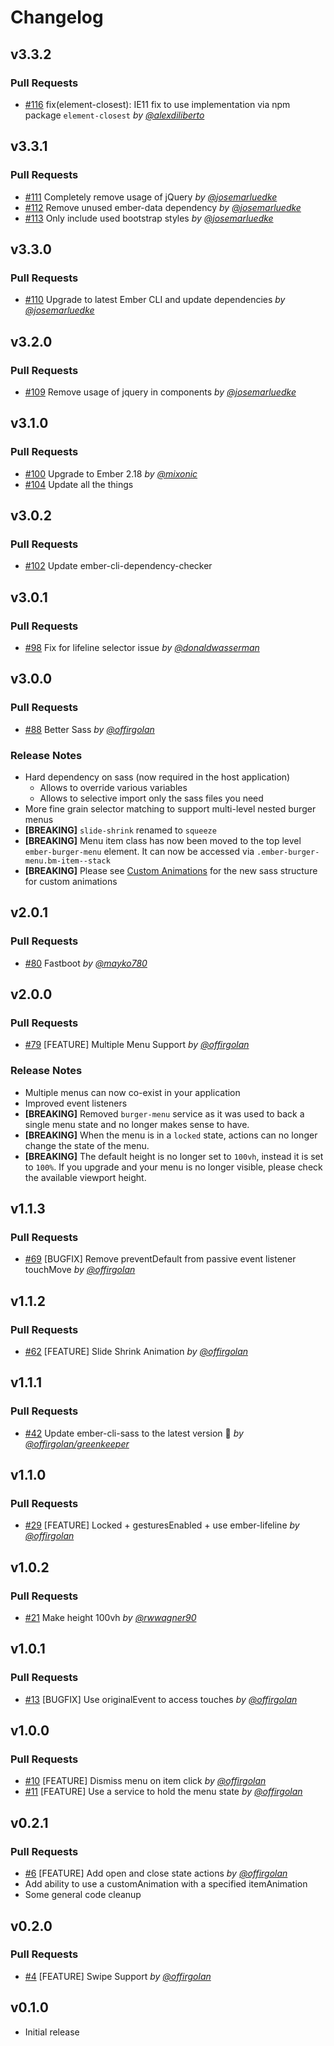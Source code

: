 # Changelog

## v3.3.2

### Pull Requests

- [#116](https://github.com/offirgolan/ember-burger-menu/pull/116) fix(element-closest): IE11 fix to use implementation via npm package `element-closest` *by [@alexdiliberto](https://github.com/alexdiliberto)*

## v3.3.1

### Pull Requests

- [#111](https://github.com/offirgolan/ember-burger-menu/pull/111) Completely remove usage of jQuery *by [@josemarluedke](https://github.com/josemarluedke)*
- [#112](https://github.com/offirgolan/ember-burger-menu/pull/112) Remove unused ember-data dependency *by [@josemarluedke](https://github.com/josemarluedke)*
- [#113](https://github.com/offirgolan/ember-burger-menu/pull/113) Only include used bootstrap styles *by [@josemarluedke](https://github.com/josemarluedke)*

## v3.3.0

### Pull Requests

- [#110](https://github.com/offirgolan/ember-burger-menu/pull/110) Upgrade to latest Ember CLI and update dependencies *by [@josemarluedke](https://github.com/josemarluedke)*

## v3.2.0

### Pull Requests

- [#109](https://github.com/offirgolan/ember-burger-menu/pull/109) Remove usage of jquery in components *by [@josemarluedke](https://github.com/josemarluedke)*

## v3.1.0

### Pull Requests

- [#100](https://github.com/offirgolan/ember-burger-menu/pull/100) Upgrade to Ember 2.18 *by [@mixonic](https://github.com/mixonic)*
- [#104](https://github.com/offirgolan/ember-burger-menu/pull/104) Update all the things


## v3.0.2

### Pull Requests

- [#102](https://github.com/offirgolan/ember-burger-menu/pull/102) Update ember-cli-dependency-checker

## v3.0.1

### Pull Requests

- [#98](https://github.com/offirgolan/ember-burger-menu/pull/98) Fix for lifeline selector issue *by [@donaldwasserman](https://github.com/donaldwasserman)*

## v3.0.0

### Pull Requests

- [#88](https://github.com/offirgolan/ember-burger-menu/pull/88) Better Sass *by [@offirgolan](https://github.com/offirgolan)*

### Release Notes

- Hard dependency on sass (now required in the host application)
  - Allows to override various variables
  - Allows to selective import only the sass files you need
- More fine grain selector matching to support multi-level nested burger menus
- **[BREAKING]** `slide-shrink` renamed to `squeeze`
- **[BREAKING]** Menu item class has now been moved to the top level `ember-burger-menu` element. It can now be accessed via `.ember-burger-menu.bm-item--stack`
- **[BREAKING]** Please see [Custom Animations](https://github.com/offirgolan/ember-burger-menu#custom-animations) for the new sass structure for custom animations

## v2.0.1

### Pull Requests

- [#80](https://github.com/offirgolan/ember-burger-menu/pull/80) Fastboot *by [@mayko780](https://github.com/mayko780)*

## v2.0.0

### Pull Requests

- [#79](https://github.com/offirgolan/ember-burger-menu/pull/79) [FEATURE] Multiple Menu Support *by [@offirgolan](https://github.com/offirgolan)*

### Release Notes

- Multiple menus can now co-exist in your application
- Improved event listeners
- **[BREAKING]** Removed `burger-menu` service as it was used to back a single menu state and no longer makes sense to have.
- **[BREAKING]** When the menu is in a `locked` state, actions can no longer change the state of the menu.
- **[BREAKING]** The default height is no longer set to `100vh`, instead it is set to `100%`. If you upgrade and your menu is no longer visible, please check the available viewport height.

## v1.1.3

### Pull Requests

- [#69](https://github.com/offirgolan/ember-burger-menu/pull/69) [BUGFIX] Remove preventDefault from passive event listener touchMove *by [@offirgolan](https://github.com/offirgolan)*

## v1.1.2

### Pull Requests

- [#62](https://github.com/offirgolan/ember-burger-menu/pull/62) [FEATURE] Slide Shrink Animation *by [@offirgolan](https://github.com/offirgolan)*

## v1.1.1

### Pull Requests

- [#42](https://github.com/offirgolan/ember-burger-menu/pull/42) Update ember-cli-sass to the latest version 🚀 *by [@offirgolan/greenkeeper](https://github.com/offirgolan/greenkeeper)*

## v1.1.0

### Pull Requests

- [#29](https://github.com/offirgolan/ember-burger-menu/pull/29) [FEATURE] Locked + gesturesEnabled + use ember-lifeline *by [@offirgolan](https://github.com/offirgolan)*

## v1.0.2

### Pull Requests

- [#21](https://github.com/offirgolan/ember-burger-menu/pull/21) Make height 100vh *by [@rwwagner90](https://github.com/rwwagner90)*

## v1.0.1

### Pull Requests

- [#13](https://github.com/offirgolan/ember-burger-menu/pull/13) [BUGFIX] Use originalEvent to access touches *by [@offirgolan](https://github.com/offirgolan)*

## v1.0.0

### Pull Requests

- [#10](https://github.com/offirgolan/ember-burger-menu/pull/10) [FEATURE] Dismiss menu on item click *by [@offirgolan](https://github.com/offirgolan)*
- [#11](https://github.com/offirgolan/ember-burger-menu/pull/11) [FEATURE] Use a service to hold the menu state *by [@offirgolan](https://github.com/offirgolan)*

## v0.2.1

### Pull Requests

- [#6](https://github.com/offirgolan/ember-burger-menu/pull/6) [FEATURE] Add open and close state actions *by [@offirgolan](https://github.com/offirgolan)*
- Add ability to use a customAnimation with a specified itemAnimation
- Some general code cleanup

## v0.2.0

### Pull Requests

- [#4](https://github.com/offirgolan/ember-burger-menu/pull/4) [FEATURE] Swipe Support *by [@offirgolan](https://github.com/offirgolan)*

## v0.1.0

- Initial release
